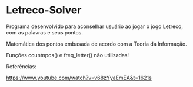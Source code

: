 # Letreco-Solver

Programa desenvolvido para aconselhar usuário ao jogar o jogo Letreco, com as palavras e seus pontos.


Matemática dos pontos embasada de acordo com a Teoria da Informação.

Funções countnpos() e freq_letter() não utilizadas!


Referências:

https://www.youtube.com/watch?v=v68zYyaEmEA&t=1621s
